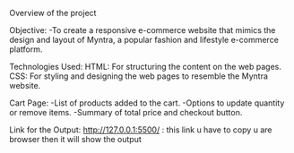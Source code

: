 Overview of the project

Objective:
-To create a responsive e-commerce website that mimics the design and layout of Myntra, a popular fashion and lifestyle e-commerce platform.

Technologies Used:
HTML: For structuring the content on the web pages.
CSS: For styling and designing the web pages to resemble the Myntra website.

Cart Page:
-List of products added to the cart.
-Options to update quantity or remove items.
-Summary of total price and checkout button.


Link for the Output:
http://127.0.0.1:5500/ : this link u have to copy u are browser then it will show the output
